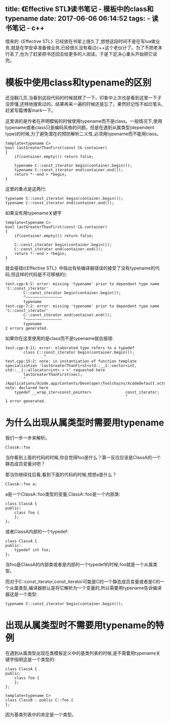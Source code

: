 title: 《Effective STL》读书笔记 - 模板中的class和typename
date: 2017-06-06 06:14:52
tags:
	- 读书笔记
	- c++
---

借来的《Effective STL》已经放在书架上很久了,想想这段时间不是在写lua做业务,就是在学安卓准备做业务,已经很久没有看过c++这个老伙计了。为了不把老本行丢了,也为了赶紧把书还回去给更多的人阅读。于是下定决心重头开始把它读完。

# 模板中使用class和typename的区别

还没翻几页,当看到这段代码的时候就楞了一下。印象中上次也是看到这里一下子没弄懂,还特地搜索过的。结果再来一遍的时候还是忘了。果然好记性不如烂笔头,赶紧写篇博客mark一下。

这里讲的是作者在声明模板的时候使用typename而不是class。一般情况下,使用typename或者class只是编码风格的问题。但是在遇到从属类型(dependent type)的时候,为了避免潜在的预防解析二义性,必须用typename而不能用class。

```
template<typename C>
bool lastGreaterThanFirst(const C& container)
{
    if(container.empty()) return false;

    typename C::const_iterator begin(container.begin());
    typename C::const_iterator end(container.end());
    return *--end > *begin;
}
```

这里的重点是这两行:

```
typename C::const_iterator begin(container.begin());
typename C::const_iterator end(container.end());
```

如果没有用typename关键字

```
template<typename C>
bool lastGreaterThanFirst(const C& container)
{
    if(container.empty()) return false;

    C::const_iterator begin(container.begin());
    C::const_iterator end(container.end());
    return *--end > *begin;
}
```

就会报错(《Effective STL》中指出有些编译器错误的接受了没有typename的代码,但这样的代码是不可移植的):

```
test.cpp:6:2: error: missing 'typename' prior to dependent type name 'C::const_iterator'
        C::const_iterator begin(container.begin());
        ^~~~~~~~~~~~~~~~~
        typename
test.cpp:7:2: error: missing 'typename' prior to dependent type name 'C::const_iterator'
        C::const_iterator end(container.end());
        ^~~~~~~~~~~~~~~~~
        typename
2 errors generated.
```

如果你在这里使用的是class而不是typename就会报错:

```
test.cpp:8:11: error: elaborated type refers to a typedef
        class C::const_iterator begin(container.begin());
                 ^
test.cpp:15:2: note: in instantiation of function template specialization 'lastGreaterThanFirst<std::__1::vector<int, std::__1::allocator<int> > >' requested here
        lastGreaterThanFirst(vec);
        ^
/Applications/Xcode.app/Contents/Developer/Toolchains/XcodeDefault.xctoolchain/usr/bin/../include/c++/v1/vector:476:54: note: declared here
    typedef __wrap_iter<const_pointer>               const_iterator;
                                                     ^
1 error generated.
```


# 为什么出现从属类型时需要用typename

我们一步一步来解析。

```
ClassA::foo
```
当你看到上面的代码的时候,你会觉得foo是什么？第一反应应该是ClassA的一个静态成员变量对吧？

那当你继续往后看,看到下面的代码的时候,想想a是什么？

```
ClassA::foo a;
```

a是一个ClassA::foo类型的变量,ClassA::foo是一个内部类:

```
class ClassA {
public:
    class foo {
    };
};
```

或者ClassA内部的一个typedef:

```
class ClassA {
public:
    typedef int foo;
};
```

当foo是ClassA的内部类或者是内部的一个typedef的时候,foo就是一个从属类型。

而对于C::const_iterator,const_iterator可能是C的一个静态成员变量或者是C的一个从属类型,编译器默认是将它解析为一个变量的,所以需要用typename告诉编译器这是一个类型:

```
typename C::const_iterator begin(container.begin());
```

# 出现从属类型时不需要用typename的特例

在遇到从属类型出现在类模板定义中的基类列表的时候,是不需要用typename关键字指明这是一个类型的:

```
class ClassA {
public:
    class foo {
    };
};

template<typename C>
class ClassB : public C::foo {
};
```

因为基类列表中的肯定是一个类型。
